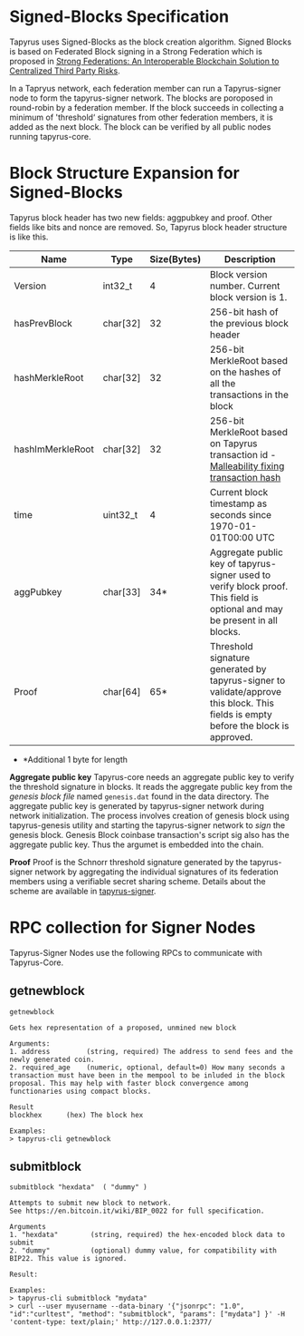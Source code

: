 Signed-Blocks Specification
===========================

Tapyrus uses Signed-Blocks as the block creation algorithm. Signed Blocks is based on Federated Block signing in a Strong Federation which is proposed in [Strong Federations: An Interoperable Blockchain Solution to Centralized Third Party Risks](https://arxiv.org/pdf/1612.05491v2.pdf).

In a Tapryus network, each federation member can run a Tapyrus-signer node to form the tapyrus-signer network. The blocks are poroposed in round-robin by a federation member. If the block succeeds in collecting a minimum of 'threshold‘ signatures from other federation members, it is added as the next block. The block can be verified by all public nodes running tapyrus-core.

Block Structure Expansion for Signed-Blocks
===========================================

Tapyrus block header has two new fields: aggpubkey and proof. Other fields like bits and nonce are removed. So, Tapyrus block header structure is like this.

 Name | Type | Size(Bytes) | Description
------|------|-------------|-------------
Version | int32_t | 4 | Block version number. Current block version is 1.
hasPrevBlock | char\[32\] | 32 | 256-bit hash of the previous block header
hashMerkleRoot | char\[32\] | 32 | 256-bit MerkleRoot based on the hashes of all the transactions in the block
hashImMerkleRoot | char\[32\] | 32 | 256-bit MerkleRoot based on Tapyrus transaction id -  [Malleability fixing transaction hash](doc/fix_transaction_malleability.md)
time | uint32_t | 4 | Current block timestamp as seconds since 1970-01-01T00:00 UTC
aggPubkey| char[33] | 34* | Aggregate public key of tapyrus-signer used to verify block proof. This field is optional and may be present in all blocks.
Proof | char[64] | 65* | Threshold signature generated by tapyrus-signer to validate/approve this block. This fields is empty before the block is approved.

* *Additional 1 byte for length

**Aggregate public key**
Tapyrus-core needs an aggregate public key to verify the threshold signature in blocks. It reads the aggregate public key from the *genesis block file* named `genesis.dat` found in the data directory. The aggregate public key is generated by tapyrus-signer network during network initialization. The process involves creation of genesis block using tapyrus-genesis utility and starting the tapyrus-signer network to *sign* the genesis block. Genesis Block coinbase transaction's script sig also has the aggregate public key. Thus the argumet is embedded into the chain.

**Proof**
Proof is the Schnorr threshold signature generated by the tapyrus-signer network by aggregating the individual signatures of its federation members using a verifiable secret sharing scheme. Details about the scheme are available in [tapyrus-signer](https://github.com/chaintope/tapyrus-signer).

RPC collection for Signer Nodes
===============================

Tapyrus-Signer Nodes use the following RPCs to communicate with Tapyrus-Core.

## getnewblock

```
getnewblock

Gets hex representation of a proposed, unmined new block

Arguments:
1. address         (string, required) The address to send fees and the newly generated coin.
2. required_age    (numeric, optional, default=0) How many seconds a transaction must have been in the mempool to be inluded in the block proposal. This may help with faster block convergence among functionaries using compact blocks.

Result
blockhex      (hex) The block hex

Examples:
> tapyrus-cli getnewblock
```


## submitblock


```
submitblock "hexdata"  ( "dummy" )

Attempts to submit new block to network.
See https://en.bitcoin.it/wiki/BIP_0022 for full specification.

Arguments
1. "hexdata"        (string, required) the hex-encoded block data to submit
2. "dummy"          (optional) dummy value, for compatibility with BIP22. This value is ignored.

Result:

Examples:
> tapyrus-cli submitblock "mydata"
> curl --user myusername --data-binary '{"jsonrpc": "1.0", "id":"curltest", "method": "submitblock", "params": ["mydata"] }' -H 'content-type: text/plain;' http://127.0.0.1:2377/
```
